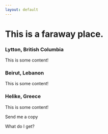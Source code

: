 ```yaml
---
layout: default
---
```


<h1 id="logo">This is a faraway place.</h1>

<section>
  <article>
    <h1>Lytton, British Columbia</h1>
    <section>
      <p>This is some content!</p>
    </section>
  </article>
  <article>
    <h1>Beirut, Lebanon</h1>
    <section>
      <p>This is some content!</p>
    </section>
  </article>
  <article>
    <h1>Helike, Greece</h1>
    <section>
      <p>This is some content!</p>
    </section>
  </article>
</section>

<section>
  <p>Send me a copy</p>
  <p>What do I get?</p>
</section>
